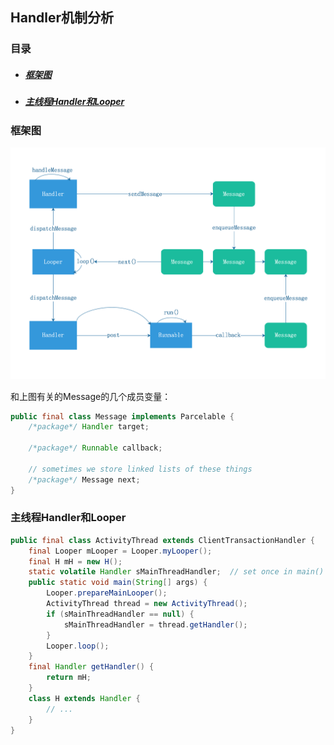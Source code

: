 ## Handler机制分析

### 目录

* ##### [框架图](#1)

* ##### [主线程Handler和Looper](#2)

<h3 id="1">框架图</h3>

<img src="../assets/images/edraw/handler.png?v=1">

和上图有关的Message的几个成员变量：

```java
public final class Message implements Parcelable {
    /*package*/ Handler target;

    /*package*/ Runnable callback;

    // sometimes we store linked lists of these things
    /*package*/ Message next;
}
```

<h3 id="2">主线程Handler和Looper</h3>

```java
public final class ActivityThread extends ClientTransactionHandler {
    final Looper mLooper = Looper.myLooper();
    final H mH = new H();
    static volatile Handler sMainThreadHandler;  // set once in main()
    public static void main(String[] args) {
    	Looper.prepareMainLooper();
    	ActivityThread thread = new ActivityThread();
    	if (sMainThreadHandler == null) {
            sMainThreadHandler = thread.getHandler();
        }
        Looper.loop();
    }
    final Handler getHandler() {
        return mH;
    }
    class H extends Handler {
    	// ...
    }
}
```